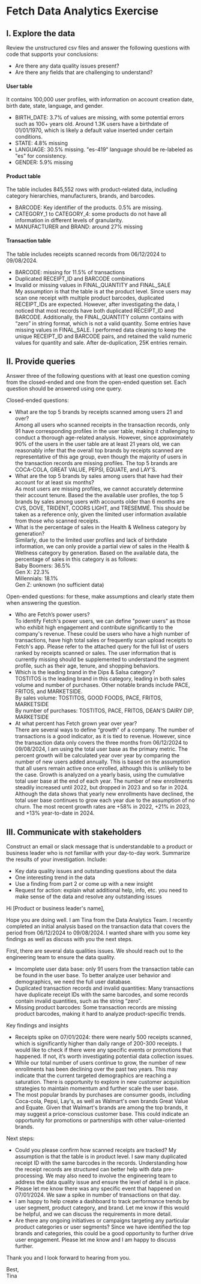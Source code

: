 # Fetch Data Analytics Exercise
## I. Explore the data
Review the unstructured csv files and answer the following questions with code that supports your conclusions:
- Are there any data quality issues present?
- Are there any fields that are challenging to understand?

#### User table
It contains 100,000 user profiles, with information on account creation date, birth date, state, language, and gender.
- BIRTH_DATE: 3.7% of values are missing, with some potential errors such as 100+ years old. Around 1.3K users have a birthdate of 01/01/1970, which is likely a default value inserted under certain conditions.
- STATE: 4.8% missing
- LANGUAGE: 30.5% missing. "es-419" language should be re-labeled as "es" for consistency.
- GENDER: 5.9% missing
#### Product table
The table includes 845,552 rows with product-related data, including category hierarchies, manufacturers, brands, and barcodes.
- BARCODE: Key identifier of the products. 0.5% are missing. 
- CATEGORY_1 to CATEGORY_4: some products do not have all information in different levels of granularity.
- MANUFACTURER and BRAND: around 27% missing
#### Transaction table
The table includes receipts scanned records from 06/12/2024 to 09/08/2024.
- BARCODE: missing for 11.5% of transactions
- Duplicated RECEIPT_ID and BARCODE combinations
- Invalid or missing values in FINAL_QUANTITY and FINAL_SALE  
My assumption is that the table is at the product level. Since users may scan one receipt with multiple product barcodes, duplicated RECEIPT_IDs are expected. However, after investigating the data, I noticed that most records have both duplicated RECEIPT_ID and BARCODE. Additionally, the FINAL_QUANTITY column contains with “zero” in string format, which is not a valid quantity. Some entries have missing values in FINAL_SALE. I performed data cleaning to keep the unique RECEIPT_ID and BARCODE pairs, and retained the valid numeric values for quantity and sale. After de-duplication, 25K entries remain.   

## II. Provide queries
Answer three of the following questions with at least one question coming from the closed-ended and one from the open-ended question set. Each question should be answered using one query.  
  
Closed-ended questions:
- What are the top 5 brands by receipts scanned among users 21 and over?  
  Among all users who scanned receipts in the transaction records, only 91 have corresponding profiles in the user table, making it challenging to conduct a thorough age-related analysis. However, since approximately 90% of the users in the user table are at least 21 years old, we can reasonably infer that the overall top brands by receipts scanned are representative of this age group, even though the majority of users in the transaction records are missing profiles. The top 5 brands are COCA-COLA, GREAT VALUE, PEPSI, EQUATE, and LAY'S.  
- What are the top 5 brands by sales among users that have had their account for at least six months?  
  As most users are missing profiles, we cannot accurately determine their account tenure. Based the the available user profiles, the top 5 brands by sales among users with accounts older than 6 months are CVS, DOVE, TRIDENT, COORS LIGHT, and TRESEMMÉ. This should be taken as a reference only, given the limited user information available from those who scanned receipts.  
- What is the percentage of sales in the Health & Wellness category by generation?  
  Similarly, due to the limited user profiles and lack of birthdate information, we can only provide a partial view of sales in the Health & Wellness category by generation. Based on the available data, the percentage of sales in this category is as follows:  
Baby Boomers: 36.5%  
Gen X: 22.3%  
Millennials: 18.1%  
Gen Z: unknown (no sufficient data)  
  
  
Open-ended questions: for these, make assumptions and clearly state them when answering the question.
- Who are Fetch’s power users?  
  To identify Fetch's power users, we can define "power users" as those who exhibit high engagement and contribute significantly to the company's revenue. These could be users who have a high number of transactions, have high total sales or frequently scan upload receipts to Fetch's app. Please refer to the attached query for the full list of users ranked by receipts scanned or sales. The user information that is currently missing should be supplemented to understand the segment profile, such as their age, tenure, and shopping behaviors.   
- Which is the leading brand in the Dips & Salsa category?  
  TOSTITOS is the leading brand in this category, leading in both sales volume and number of purchases. Other notable brands include PACE, FRITOS, and MARKETSIDE.    
  By sales volume: TOSTITOS, GOOD FOODS, PACE, FRITOS, MARKETSIDE  
  By number of purchases: TOSTITOS, PACE, FRITOS, DEAN'S DAIRY DIP, MARKETSIDE  
- At what percent has Fetch grown year over year?  
  There are several ways to define “growth” of a company. The number of transactions is a good indicator, as it is tied to revenue. However, since the transaction data only covers the three months from 06/12/2024 to 09/08/2024, I am using the total user base as the primary metric. The percent growth will be calculated year over year by comparing the number of new users added annually. This is based on the assumption that all users remain active once enrolled, although this is unlikely to be the case. Growth is analyzed on a yearly basis, using the cumulative total user base at the end of each year. The number of new enrollments steadily increased until 2022, but dropped in 2023 and so far in 2024. Although the data shows that yearly new enrollments have declined, the total user base continues to grow each year due to the assumption of no churn. The most recent growth rates are +58% in 2022, +21% in 2023, and +13% year-to-date in 2024.  

## III. Communicate with stakeholders
Construct an email or slack message that is understandable to a product or business leader who is not familiar with your day-to-day work. Summarize the results of your investigation. Include:
- Key data quality issues and outstanding questions about the data
- One interesting trend in the data
- Use a finding from part 2 or come up with a new insight
- Request for action: explain what additional help, info, etc. you need to make sense of the data and resolve any outstanding issues
  
Hi [Product or business leader's name], 

Hope you are doing well. I am Tina from the Data Analytics Team. I recently completed an initial analysis based on the transaction data that covers the period from 06/12/2024 to 09/08/2024. I wanted share with you some key findings as well as discuss with you the next steps.  
  
First, there are several data qualities issues. We should reach out to the engineering team to ensure the data quality.  
- Imcomplete user data base: only 91 users from the transaction table can be found in the user base. To better analyze user behavior and demographics, we need the full user database.
- Duplicated transaction records and invalid quantities: Many transactions have duplicate receipt IDs with the same barcodes, and some records contain invalid quantities, such as the string “zero”.
- Missing product barcodes: Some transaction records are missing product barcodes, making it hard to analyze product-specific trends.  
  
Key findings and insights 
- Receipts spike on 07/01/2024: there were nearly 500 receipts scanned, which is significantly higher than daily range of 200-300 receipts. I would like to check if there were any specific events or promotions that happened. If not, it’s worth investigating potential data collection issues.
- While our total number of users continue to grow, the number of new enrollments has been declining over the past two years. This may indicate that the current targeted demographics are reaching a saturation. There is opportunity to explore in new customer acquisition strategies to maintain momentum and further scale the user base.
- The most popular brands by purchases are consumer goods, including Coca-cola, Pepsi, Lay's, as well as Walmart's own brands Great Value and Equate. Given that Walmart's brands are among the top brands, it may suggest a price-conscious customer base. This could indicate an opportunity for promotions or partnerships with other value-oriented brands.  

Next steps:
- Could you please confirm how scanned receipts are tracked? My assumption is that the table is in product level. I saw many duplicated receipt ID with the same barcodes in the records. Understanding how the receipt records are structured can better help with data pre-processing. We may also need to involve the engineering team to address the data quality issue and ensure the level of detail is in place.
- Please let me know there was any specific event that happened on 07/01/2024. We saw a spike in number of transactions on that day. 
- I am happy to help create a dashboard to track performance trends by user segment, product category, and brand. Let me know if this would be helpful, and we can discuss the requirements in more detail.
- Are there any ongoing initiatives or campaigns targeting any particular product categories or user segments? Since we have identified the top brands and categories, this could be a good opportunity to further drive user engagement. Please let me know and I am happy to discuss further.

Thank you and I look forward to hearing from you.  
  
Best,  
Tina
  
